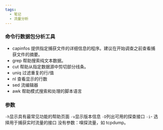 ```yaml
---
tags:
  - 笔记
  - 流量分析
---
```

### 命令行数据包分析工具

- capinfos 提供指定捕获文件的详细信息的程序。建议在开始调查之前查看捕获文件的摘要。
- grep 帮助搜索纯文本数据。
- cut 帮助从指定数据源中剪切部分线条。
- uniq 过滤重复的行/值
- nl 查看显示的行数
- sed 流编辑器
- awk 帮助模式搜索和处理的脚本语言

### 参数

`-h`显示具有最常见功能的帮助页面
`-v`显示版本信息
`-D`列出可用的探查接口
`-i`- 选择用于捕获实时流量的接口
没有参数：嗅探流量，如 tcpdump。


